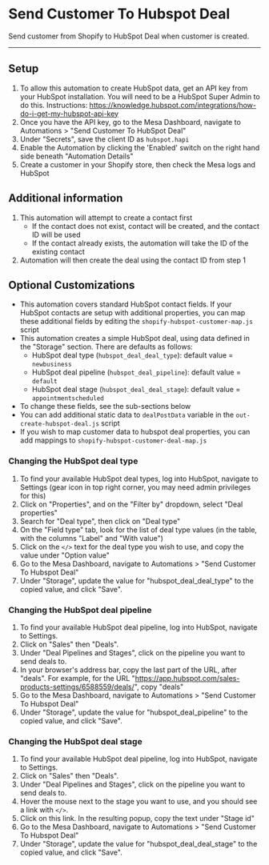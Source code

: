 # Send Customer To Hubspot Deal

Send customer from Shopify to HubSpot Deal when customer is created.

---
## Setup
1. To allow this automation to create HubSpot data, get an API key from your HubSpot installation. You will need to be a HubSpot Super Admin to do this. Instructions: https://knowledge.hubspot.com/integrations/how-do-i-get-my-hubspot-api-key
2. Once you have the API key, go to the Mesa Dashboard, navigate to Automations > "Send Customer To HubSpot Deal"
3. Under "Secrets", save the client ID as `hubspot.hapi`
4. Enable the Automation by clicking the 'Enabled' switch on the right hand side beneath "Automation Details"
5. Create a customer in your Shopify store, then check the Mesa logs and HubSpot

## Additional information
1. This automation will attempt to create a contact first
   - If the contact does not exist, contact will be created, and the contact ID will be used  
   - If the contact already exists, the automation will take the ID of the existing contact  
2. Automation will then create the deal using the contact ID from step 1

## Optional Customizations
- This automation covers standard HubSpot contact fields. If your HubSpot contacts are setup with additional properties, you can map these additional fields by editing the `shopify-hubspot-customer-map.js` script
- This automation creates a simple HubSpot deal, using data defined in the "Storage" section. There are defaults as follows:
  - HubSpot deal type (`hubspot_deal_deal_type`): default value = `newbusiness`  
  - HubSpot deal pipeline (`hubspot_deal_pipeline`): default value = `default`  
  - HubSpot deal stage (`hubspot_deal_deal_stage`): default value = `appointmentscheduled`  
- To change these fields, see the sub-sections below
- You can add additional static data to `dealPostData` variable in the `out-create-hubspot-deal.js` script
- If you wish to map customer data to hubspot deal properties, you can add mappings to `shopify-hubspot-customer-deal-map.js`

### Changing the HubSpot deal type
1. To find your available HubSpot deal types, log into HubSpot, navigate to Settings (gear icon in top right corner, you may need admin privileges for this)
2. Click on "Properties", and on the "Filter by" dropdown, select "Deal properties"
3. Search for "Deal type", then click on "Deal type"
4. On the "Field type" tab, look for the list of deal type values (in the table, with the columns "Label" and "With value")
5. Click on the `</>` text for the deal type you wish to use, and copy the value under "Option value"
6. Go to the Mesa Dashboard, navigate to Automations > "Send Customer To Hubspot Deal" 
7. Under "Storage", update the value for "hubspot_deal_deal_type" to the copied value, and click "Save".

### Changing the HubSpot deal pipeline
1. To find your available HubSpot deal pipeline, log into HubSpot, navigate to Settings.
2. Click on "Sales" then "Deals".
3. Under "Deal Pipelines and Stages", click on the pipeline you want to send deals to.
4. In your browser's address bar, copy the last part of the URL, after "deals". For example, for the URL "https://app.hubspot.com/sales-products-settings/6588559/deals/", copy "deals"
5. Go to the Mesa Dashboard, navigate to Automations > "Send Customer To Hubspot Deal" 
6. Under "Storage", update the value for "hubspot_deal_pipeline" to the copied value, and click "Save".

### Changing the HubSpot deal stage
1. To find your available HubSpot deal pipeline, log into HubSpot, navigate to Settings.
2. Click on "Sales" then "Deals".
3. Under "Deal Pipelines and Stages", click on the pipeline you want to send deals to.
4. Hover the mouse next to the stage you want to use, and you should see a link with `</>`.
5. Click on this link. In the resulting popup, copy the text under "Stage id"
6. Go to the Mesa Dashboard, navigate to Automations > "Send Customer To Hubspot Deal" 
7. Under "Storage", update the value for "hubspot_deal_deal_stage" to the copied value, and click "Save".
